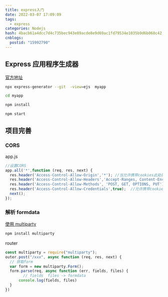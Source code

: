 ```yaml
---
title: express入门
date: 2022-03-07 17:09:09
tags:
  - express
categories: Nodejs
hash: 4bacb61a4dcc7d4c735bec943e89acde8e9d69ac1fd79534e1035b9d6b068c42
cnblogs:
  postid: "15992790"
---
```



## Express 应用程序生成器

[官方地址](http://expressjs.com/zh-cn/starter/generator.html)

```bash
npx express-generator --git  -view=ejs  myapp

cd myapp

npm install

npm start

```

## 项目完善

### CORS

app.js

```js
//设置CORS
app.all('*',function (req, res, next) {
  res.header('Access-Control-Allow-Origin','*'); //当允许携带cookies此处的白名单不能写’*’
  res.header('Access-Control-Allow-Headers','Accept-Ranges, Content-Encoding,  Content-Range, content-type,Content-Length, Authorization,Origin,Accept,X-Requested-With'); //允许的请求头
  res.header('Access-Control-Allow-Methods', 'POST, GET, OPTIONS, PUT'); //允许的请求方法
  res.header('Access-Control-Allow-Credentials',true);  //允许携带cookies
  next();
});
```

### 解析 formdata

[使用 multiparty](https://www.npmjs.com/package/multiparty)

```bash
npm install multiparty
```

router

```js
const multiparty = require("multiparty");
outer.post("/xxx", async function (req, res, next) {
  // 获取form
  var form = new multiparty.Form();
  form.parse(req, async function (err, fields, files) {
        // fields  files -> formdata
      console.log(fields, files)
  }
})
```
